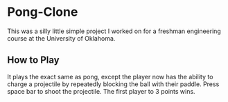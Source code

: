 # Pong-Clone
This was a silly little simple project I worked on for a freshman engineering course at the University of Oklahoma.

## How to Play
It plays the exact same as pong, except the player now has the ability to charge a projectile by repeatedly blocking the ball with their paddle. Press space bar to shoot the projectile. The first player to 3 points wins.
